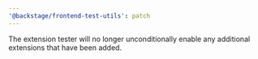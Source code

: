 ```yaml
---
'@backstage/frontend-test-utils': patch
---
```


The extension tester will no longer unconditionally enable any additional extensions that have been added.
